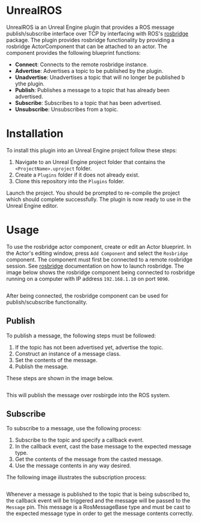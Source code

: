 # UnrealROS
UnrealROS ia an Unreal Engine plugin that provides a ROS message publish/subscribe interface over TCP by interfacing with ROS's [rosbridge](http://wiki.ros.org/rosbridge_suite) package. The plugin provides rosbridge functionality by providing a rosbridge ActorComponent that can be attached to an actor. The component provides the following blueprint functions:
- **Connect**: Connects to the remote rosbridge instance.
- **Advertise**: Advertises a topic to be published by the plugin.
- **Unadvertise**: Unadvertises a topic that will no longer be published b ythe plugin.
- **Publish**: Publishes a message to a topic that has already been advertised.
- **Subscribe**: Subscribes to a topic that has been advertised.
- **Unsubscribe**: Unsubscribes from a topic.

# Installation
To install this plugin into an Unreal Engine project follow these steps:

1. Navigate to an Unreal Engine project folder that contains the `<ProjectName>.uproject` folder.
2. Create a `Plugins` folder if it does not already exist.
3. Clone this repository into the `Plugins` folder.

Launch the project. You should be prompted to re-compile the project which should complete successfully. The plugin is now ready to use in the Unreal Engine editor.

# Usage
To use the rosbridge actor component, create or edit an Actor blueprint. In the Actor's editing window, press `Add Component` and select the `Rosbridge` component. The component must first be connected to a remote rosbridge session. See [rosbridge](http://wiki.ros.org/rosbridge_suite) documentation on how to launch rosbridge. The image below shows the rosbridge component being connected to rosbridge running on a computer with IP address `192.168.1.10` on port `9090`.

<image here>

After being connected, the rosbridge component can be used for publish/scubscribe functionality. 

## Publish
To publish a message, the following steps must be followed:

1. If the topic has not been advertised yet, advertise the topic.
2. Construct an instance of a message class.
3. Set the contents of the message.
4. Publish the message.

These steps are shown in the image below.

<image here>
  
This will publish the message over rosbirgde into the ROS system. 

## Subscribe
To subscribe to a message, use the following process:

1. Subscribe to the topic and specify a callback event.
2. In the callback event, cast the base message to the expected message type.
3. Get the contents of the message from the casted message.
4. Use the message contents in any way desired.

The following image illustrates the subscription process:

<image here>
  
Whenever a message is published to the topic that is being subscribed to, the callback event will be triggered and the message will be passed to the `Message` pin. This message is a RosMessageBase type and must be cast to the expected message type in order to get the message contents correctly.
